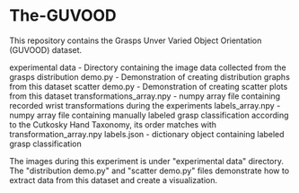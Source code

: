 # The-GUVOOD

This repository contains the Grasps Unver Varied Object Orientation (GUVOOD) dataset.

experimental data - Directory containing the image data collected from the grasps
distribution demo.py - Demonstration of creating distribution graphs from this dataset
scatter demo.py - Demonstration of creating scatter plots from this dataset
transformations_array.npy - numpy array file containing recorded wrist transformations during the experiments
labels_array.npy - numpy array file containing manually labeled grasp classification according to the Cutkosky Hand Taxonomy, its order matches with transformation_array.npy
labels.json - dictionary object containing labeled grasp classification

The images during this experiment is under "experimental data" directory. The "distribution demo.py" and "scatter demo.py" files demonstrate how to extract data from this dataset and create a visualization. 

